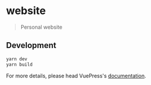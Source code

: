 # website

> Personal website

## Development

```bash
yarn dev
yarn build
```

For more details, please head VuePress's [documentation](https://v1.vuepress.vuejs.org/).

